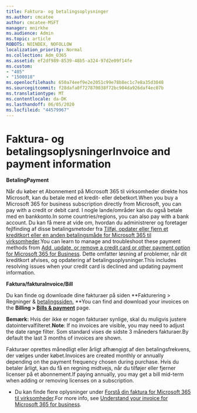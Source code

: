 ```yaml
---
title: Faktura- og betalingsoplysninger
ms.author: cmcatee
author: cmcatee-MSFT
manager: mnirkhe
ms.audience: Admin
ms.topic: article
ROBOTS: NOINDEX, NOFOLLOW
localization_priority: Normal
ms.collection: Adm_O365
ms.assetid: ef2df989-8539-48b5-a324-97d2e09f14fe
ms.custom:
- "485"
- "1500018"
ms.openlocfilehash: 650a74eef9e2e2051c99e78b8ec1c7e8a35d3048
ms.sourcegitcommit: f28dafa0f727870038f72bc904da926daf4ec07b
ms.translationtype: MT
ms.contentlocale: da-DK
ms.lasthandoff: 06/05/2020
ms.locfileid: "44579967"
---
```

# <a name="invoice-and-payment-information"></a><span data-ttu-id="462a3-102">Faktura- og betalingsoplysninger</span><span class="sxs-lookup"><span data-stu-id="462a3-102">Invoice and payment information</span></span>

<span data-ttu-id="462a3-103">**Betaling**</span><span class="sxs-lookup"><span data-stu-id="462a3-103">**Payment**</span></span>

<span data-ttu-id="462a3-104">Når du køber et Abonnement på Microsoft 365 til virksomheder direkte hos Microsoft, kan du betale med et kredit- eller debetkort.</span><span class="sxs-lookup"><span data-stu-id="462a3-104">When you buy a Microsoft 365 for business subscription directly from Microsoft, you can pay with a credit or debit card.</span></span>  <span data-ttu-id="462a3-105">I nogle lande/områder kan du også betale med en bankkonto.</span><span class="sxs-lookup"><span data-stu-id="462a3-105">In some countries/regions, you can also pay with a bank account.</span></span>  <span data-ttu-id="462a3-106">Du kan få mere at vide om, hvordan du administrerer og foretager fejlfinding af disse betalingsmetoder fra [Tilføj, opdater eller fjern et kreditkort eller en anden betalingsmåde for Microsoft 365 til virksomheder](https://go.microsoft.com/fwlink/?linkid=2118133).</span><span class="sxs-lookup"><span data-stu-id="462a3-106">You can learn to manage and troubleshoot these payment methods from [Add, update, or remove a credit card or other payment option for Microsoft 365 for Business](https://go.microsoft.com/fwlink/?linkid=2118133).</span></span>  <span data-ttu-id="462a3-107">Dette omfatter løsning af problemer, når dit kreditkort afvises, og opdatering af betalingsoplysninger.</span><span class="sxs-lookup"><span data-stu-id="462a3-107">This includes resolving issues when your credit card is declined and updating payment information.</span></span>

<span data-ttu-id="462a3-108">**Faktura/faktura**</span><span class="sxs-lookup"><span data-stu-id="462a3-108">**Invoice/Bill**</span></span>

<span data-ttu-id="462a3-109">Du kan finde og downloade dine fakturaer på siden \*\*Fakturering > Regninger & [betalingssiden.](https://go.microsoft.com/fwlink/p/?linkid=848039) \*\*</span><span class="sxs-lookup"><span data-stu-id="462a3-109">You can find and download your invoices on the **Billing > [Bills & payment](https://go.microsoft.com/fwlink/p/?linkid=848039)** page.</span></span>  

<span data-ttu-id="462a3-110">**Bemærk:** Hvis der ikke er nogen fakturaer synlige, skal du muligvis justere datointervalfilteret.</span><span class="sxs-lookup"><span data-stu-id="462a3-110">**Note**: If no invoices are visible, you may need to adjust the date range filter.</span></span>  <span data-ttu-id="462a3-111">Som standard vises de sidste 3 måneders fakturaer.</span><span class="sxs-lookup"><span data-stu-id="462a3-111">By default the last 3 months of invoices are shown.</span></span>

<span data-ttu-id="462a3-112">Fakturaer oprettes månedligt eller årligt afhængigt af den betalingsfrekvens, der vælges under købet.</span><span class="sxs-lookup"><span data-stu-id="462a3-112">Invoices are created monthly or annually depending on the payment frequency chosen during purchase.</span></span>  <span data-ttu-id="462a3-113">Hvis du betaler årligt, kan du få en regning midtvejs, når du tilføjer eller fjerner licenser på et abonnement.</span><span class="sxs-lookup"><span data-stu-id="462a3-113">If paying annually, you may get a bill mid-term when adding or removing licenses on a subscription.</span></span>
 
- <span data-ttu-id="462a3-114">Du kan finde flere oplysninger under [Forstå din faktura for Microsoft 365 til virksomheder](https://go.microsoft.com/fwlink/?linkid=2119101).</span><span class="sxs-lookup"><span data-stu-id="462a3-114">For more info, see [Understand your invoice for Microsoft 365 for business](https://go.microsoft.com/fwlink/?linkid=2119101).</span></span>
